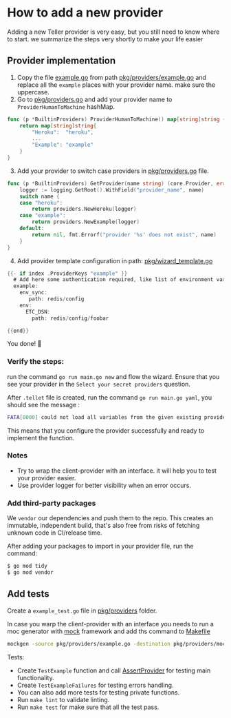 # How to add a new provider

Adding a new Teller provider is very easy, but you still need to know where to start. we summarize the steps very shortly to make your life easier  


## Provider implementation

1. Copy the file [example.go](pkg/providers/example.go) from path [pkg/providers/example.go](../pkg/providers/example.go) and replace all the `example` places with your provider name. make sure the uppercase.
2. Go to [pkg/providers.go](../pkg/providers.go) and add your provider name to `ProviderHumanToMachine` hashMap. 
```go
func (p *BuiltinProviders) ProviderHumanToMachine() map[string]string {
    return map[string]string{
        "Heroku":  "heroku",
        ...
        "Example": "example"
    }
}
```
3. Add your provider to switch case providers in [pkg/providers.go](../pkg/providers.go) file.
```go
func (p *BuiltinProviders) GetProvider(name string) (core.Provider, error) {
    logger := logging.GetRoot().WithField("provider_name", name)
    switch name {
    case "heroku":
        return providers.NewHeroku(logger)
    case "example":
        return providers.NewExample(logger)
    default:
        return nil, fmt.Errorf("provider '%s' does not exist", name)
    }
}
```
4. Add provider template configuration in path: [pkg/wizard_template.go](../pkg/wizard_template.go)
```go
{{- if index .ProviderKeys "example" }}
  # Add here some authentication required, like list of environment variables
  example:
    env_sync:
       path: redis/config
    env:
      ETC_DSN:
        path: redis/config/foobar

{{end}}
```

You done! :rocket:

### Verify the steps:
run the command `go run main.go new` and flow the wizard. 
Ensure that you see your provider in the `Select your secret providers` question.

After `.tellet` file is created, run the command `go run main.go yaml`, you should see the message :
```sh
FATA[0000] could not load all variables from the given existing providers  error="provider \"Example\" does not implement write yet"
```
This means that you configure the provider successfully and ready to implement the function.

### Notes
* Try to wrap the client-provider with an interface. it will help you to test your provider easier.
* Use provider logger for better visibility when an error occurs.


### Add third-party packages
We `vendor` our dependencies and push them to the repo. This creates an immutable, independent build, that's also free from risks of fetching unknown code in CI/release time.

After adding your packages to import in your provider file, run the command:
```sh
$ go mod tidy
$ go mod vendor
```

## Add tests 

Create a `example_test.go` file in [pkg/providers](../pkg/providers) folder.

In case you warp the client-provider with an interface you needs to run a moc generator with [mock](https://github.com/golang/mock) framework and add ths command to [Makefile](../Makefile)
```sh
mockgen -source pkg/providers/example.go -destination pkg/providers/mock_providers/example_mock.go
```

Tests:
* Create `TestExample` function and call [AssertProvider](../pkg/providers/helpers_test.go) for testing main functionality.
* Create `TestExampleFailures` for testing errors handling.
* You can also add more tests for testing private functions.
* Run `make lint` to validate linting.
* Run `make test` for make sure that all the test pass.